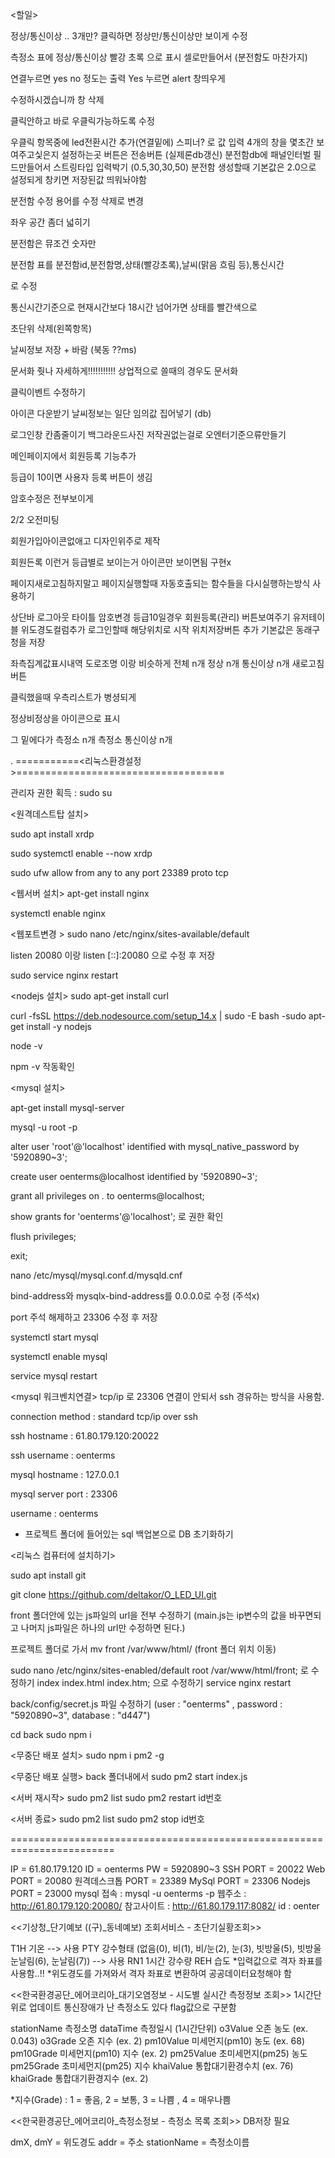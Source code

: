 
<할일>





정상/통신이상  .. 3개만?
클릭하면 정상만/통신이상만 보이게 수정

측정소 표에 정상/통신이상 빨강 초록 으로 표시 셀로만들어서 (분전함도 마찬가지)

연결누르면 yes no 정도는 출력
Yes 누르면 alert 창띄우게

수정하시겠습니까 창 삭제

클릭안하고 바로 우클릭가능하도록 수정

우클릭 항목중에 led전환시간 추가(연결밑에)
스피너? 로 값 입력
4개의 창을 몇초간 보여주고싳은지 설정하는곳
버튼은 전송버튼 (실제론db갱신)
분전함db에 패널인터벌 필드만들어서 스트링타입 입력박기 (0.5,30,30,50)
분전함 생성할때 기본값은 2.0으로 설정되게
창키면 저장된값 띄워놔야함

분전함 수정 용어를 수정 삭제로 변경

좌우 공간 좀더 넓히기

분전함은 뮤조건 숫자만

분전함 표를
분전함id,분전함명,상태(빨강초록),날씨(맑음 흐림 등),통신시간

로 수정

통신시간기준으로 현재시간보다 18시간 넘어가면 상태를 빨간색으로

초단위 삭제(왼쪽항목)


날씨정보 저장 + 바람 (북동 ??ms)

문서화 줫나 자세하게!!!!!!!!!!!
상업적으로 쓸때의 경우도 문서화

클릭이벤트 수정하기

아이콘 다운받기
날씨정보는 일단 임의값 집어넣기 (db)

로그인창 칸좀줄이기
백그라운드사진 저작권없는걸로
오엔터기준으류만들기

메인페이지에서 회원등록 기능추가

등급이 10이면 사용자 등록 버튼이 생김

암호수정은 전부보이게


2/2 오전미팅

회원가입아이콘없애고 디자인위주로 제작

회원든록 이런거 등급별로 보이는거 아이콘만 보이면됨 구현x




페이지새로고침하지말고
페이지실행할때 자동호출되는 함수들을 
다시실행하는방식 사용하기


상단바 로그아웃 타이틀 암호변경 
등급10일경우 회원등록(관리) 버튼보여주기
유저테이블 위도경도컬럼추가 
로그인할때 해당위치로 시작
위치저장버튼 추가
기본값은 동래구청을 저장


좌측집계값표시내역
도로조명 이랑 비슷하게
전체 n개
정상 n개
통신이상 n개
새로고침버튼

클릭했을때 우측리스트가 병셩되게

정상비정상을 아이콘으로 표시

그 밑에다가
측정소 n개
측정소 통신이상 n개

.
===========<리눅스환경설정>====================================

관리자 권한 획득 : sudo su

<원격데스트탑 설치>

sudo apt install xrdp

sudo systemctl enable --now xrdp

sudo ufw allow from any to any port 23389 proto tcp

<웹서버 설치>
apt-get install nginx

systemctl enable nginx

<웹포트변경 >
sudo nano /etc/nginx/sites-available/default

listen 20080 이랑 listen [::]:20080 으로 수정 후 저장

sudo service nginx restart

<nodejs 설치>
sudo apt-get install curl

curl -fsSL https://deb.nodesource.com/setup_14.x | sudo -E bash -sudo apt-get install -y nodejs

node -v

npm -v 작동확인

<mysql 설치>

apt-get install mysql-server

mysql -u root -p

alter user 'root'@'localhost' identified with mysql_native_password by '5920890~3';

create user oenterms@localhost identified by '5920890~3';

grant all privileges on *.* to oenterms@localhost;

show grants for 'oenterms'@'localhost'; 로 권한 확인

flush privileges;

exit;

nano /etc/mysql/mysql.conf.d/mysqld.cnf

bind-address와 mysqlx-bind-address를 0.0.0.0로 수정 (주석x)

port 주석 해제하고 23306 수정 후 저장

systemctl start mysql

systemctl enable mysql

service mysql restart

<mysql 워크벤치연결> tcp/ip 로 23306 연결이 안되서 ssh 경유하는 방식을 사용함.

connection method : standard tcp/ip over ssh

ssh hostname : 61.80.179.120:20022

ssh username : oenterms

mysql hostname : 127.0.0.1

mysql server port : 23306

username : oenterms

+ 프로젝트 폴더에 들어있는 sql 백업본으로 DB 초기화하기


<리눅스 컴퓨터에 설치하기>

sudo apt install git

git clone https://github.com/deltakor/O_LED_UI.git

front 폴더안에 있는 js파일의 url을 전부 수정하기 (main.js는 ip변수의 값을 바꾸면되고 나머지 js파일은 하나의 url만 수정하면 된다.)

프로젝트 폴더로 가서
mv front /var/www/html/
(front 폴더 위치 이동)

sudo nano /etc/nginx/sites-enabled/default
root /var/www/html/front; 로 수정하기
index index.html index.htm; 으로 수정하기
service nginx restart

back/config/secret.js 파일 수정하기
(user : "oenterms" , password : "5920890~3", database : "d447")

cd back
sudo npm i


<무중단 배포 설치>
sudo npm i pm2 -g

<무중단 배포 실행>
back 폴더내에서
sudo pm2 start index.js

<서버 재시작>
sudo pm2 list
sudo pm2 restart id번호

<서버 종료>
sudo pm2 list
sudo pm2 stop id번호


========================================================================

IP = 61.80.179.120
ID = oenterms
PW = 5920890~3
SSH PORT =  20022
Web PORT =  20080
원격데스크톱 PORT = 23389
MySql PORT = 23306
Nodejs PORT = 23000
mysql 접속 : mysql -u oenterms -p
웹주소 :  http://61.80.179.120:20080/
참고사이트 : http://61.80.179.117:8082/
id : oenter


<<기상청_단기예보 ((구)_동네예보) 조회서비스 - 초단기실황조회>>

T1H 기온 --> 사용
PTY 강수형태 (없음(0), 비(1), 비/눈(2), 눈(3), 빗방울(5), 빗방울눈날림(6), 눈날림(7))   --> 사용
RN1 1시간 강수량
REH 습도
*입력값으로 격자 좌표를 사용함..!!
*위도경도를 가져와서 격자 좌표로 변환하여 공공데이터요청해야 함


<<한국환경공단_에어코리아_대기오염정보 - 시도별 실시간 측정정보 조회>>
1시간단위로 업데이트
통신장애가 난 측정소도 있다 flag값으로 구분함


stationName 측정소명
dataTime 측정일시 (1시간단위)
o3Value 오존 농도 (ex. 0.043)
o3Grade 오존 지수 (ex. 2)
pm10Value 미세먼지(pm10) 농도 (ex. 68)
pm10Grade 미세먼지(pm10) 지수 (ex. 2)
pm25Value 초미세먼지(pm25) 농도
pm25Grade 초미세먼지(pm25) 지수
khaiValue 통합대기환경수치 (ex. 76)
khaiGrade 통합대기환경지수 (ex. 2)

*지수(Grade) : 1 = 좋음, 2 = 보통, 3 = 나쁨 , 4  = 매우나쁨


<<한국환경공단_에어코리아_측정소정보 - 측정소 목록 조회>>
DB저장 필요

dmX, dmY = 위도경도
addr = 주소
stationName = 측정소이름